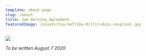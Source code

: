 ```yaml
---
template: about-page
slug: /about
title: Jam Working Agreement
featuredImage: /assets/toa-heftiba-0rlfirsdvzu-unsplash.jpg
---
```

![](assets/wip.svg)

_To be written August 7 2020_
